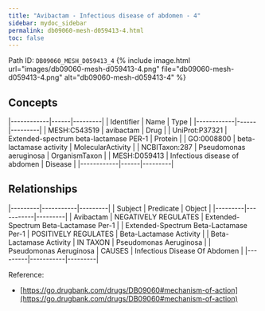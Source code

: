 ```yaml
---
title: "Avibactam - Infectious disease of abdomen - 4"
sidebar: mydoc_sidebar
permalink: db09060-mesh-d059413-4.html
toc: false 
---
```



Path ID: `DB09060_MESH_D059413_4`
{% include image.html url="images/db09060-mesh-d059413-4.png" file="db09060-mesh-d059413-4.png" alt="db09060-mesh-d059413-4" %}

## Concepts

|------------|------|---------|
| Identifier | Name | Type    |
|------------|------|---------|
| MESH:C543519 | avibactam | Drug |
| UniProt:P37321 | Extended-spectrum beta-lactamase PER-1 | Protein |
| GO:0008800 | beta-lactamase activity | MolecularActivity |
| NCBITaxon:287 | Pseudomonas aeruginosa | OrganismTaxon |
| MESH:D059413 | Infectious disease of abdomen | Disease |
|------------|------|---------|

## Relationships

|---------|-----------|---------|
| Subject | Predicate | Object  |
|---------|-----------|---------|
| Avibactam | NEGATIVELY REGULATES | Extended-Spectrum Beta-Lactamase Per-1 |
| Extended-Spectrum Beta-Lactamase Per-1 | POSITIVELY REGULATES | Beta-Lactamase Activity |
| Beta-Lactamase Activity | IN TAXON | Pseudomonas Aeruginosa |
| Pseudomonas Aeruginosa | CAUSES | Infectious Disease Of Abdomen |
|---------|-----------|---------|

Reference: 
  - [https://go.drugbank.com/drugs/DB09060#mechanism-of-action](https://go.drugbank.com/drugs/DB09060#mechanism-of-action)

